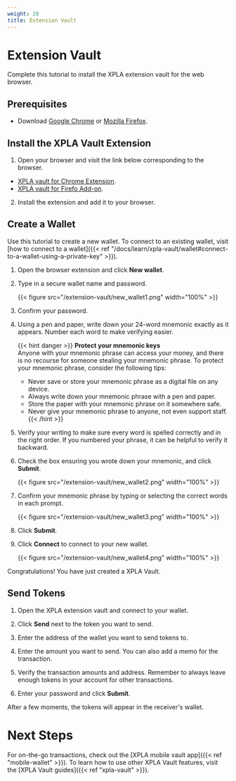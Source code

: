 ```yaml
---
weight: 20 
title: Extension Vault
---
```


# Extension Vault

Complete this tutorial to install the XPLA extension vault for the web browser.

## Prerequisites

- Download [Google Chrome](https://www.google.com/chrome/) or [Mozilla Firefox](https://www.mozilla.org/firefox/new/).

## Install the XPLA Vault Extension

1. Open your browser and visit the link below corresponding to the browser.
- [XPLA vault for Chrome Extension](https://chrome.google.com/webstore/detail/xpla-vault-wallet/ocjobpilfplciaddcbafabcegbilnbnb).
- [XPLA vault for Firefo Add-on](https://addons.mozilla.org/firefox/addon/xpla-vault-wallet/).

2. Install the extension and add it to your browser.

## Create a Wallet

Use this tutorial to create a new wallet. To connect to an existing wallet, visit [how to connect to a wallet]({{< ref "/docs/learn/xpla-vault/wallet#connect-to-a-wallet-using-a-private-key" >}}).

1. Open the browser extension and click **New wallet**.

1. Type in a secure wallet name and password.

   {{< figure src="/extension-vault/new_wallet1.png" width="100%" >}}

1. Confirm your password.

1. Using a pen and paper, write down your 24-word mnemonic exactly as it appears. Number each word to make verifying easier.

   {{< hint danger >}}
   **Protect your mnemonic keys**  
   Anyone with your mnemonic phrase can access your money, and there is no recourse for someone stealing your mnemonic phrase. To protect your mnemonic phrase, consider the following tips:
   - Never save or store your mnemonic phrase as a digital file on any device.
   - Always write down your mnemonic phrase with a pen and paper.
   - Store the paper with your mnemonic phrase on it somewhere safe.
   - Never give your mnemonic phrase to anyone, not even support staff.
   {{< /hint >}}

1. Verify your writing to make sure every word is spelled correctly and in the right order. If you numbered your phrase, it can be helpful to verify it backward.

1. Check the box ensuring you wrote down your mnemonic, and click **Submit**.

   {{< figure src="/extension-vault/new_wallet2.png" width="100%" >}}

1. Confirm your mnemonic phrase by typing or selecting the correct words in each prompt.

   {{< figure src="/extension-vault/new_wallet3.png" width="100%" >}}

1. Click **Submit**.

1. Click **Connect** to connect to your new wallet.

   {{< figure src="/extension-vault/new_wallet4.png" width="100%" >}}

Congratulations! You have just created a XPLA Vault.

## Send Tokens

1. Open the XPLA extension vault and connect to your wallet.

1. Click **Send** next to the token you want to send.

1. Enter the address of the wallet you want to send tokens to.

1. Enter the amount you want to send. You can also add a memo for the transaction.

1. Verify the transaction amounts and address. Remember to always leave enough tokens in your account for other transactions.

1.  Enter your password and click **Submit**.

After a few moments, the tokens will appear in the receiver's wallet.

# Next Steps

For on-the-go transactions, check out the [XPLA mobile vault app]({{< ref "mobile-wallet" >}}). To learn how to use other XPLA Vault features, visit the [XPLA Vault guides]({{< ref "xpla-vault" >}}).
